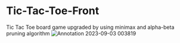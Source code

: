 # Tic-Tac-Toe-Front
Tic Tac Toe board game upgraded by using minimax and alpha-beta pruning algorithm
![Annotation 2023-09-03 003819](https://github.com/dalianass/Tic-Tac-Toe-Front/assets/71512704/5446fcdc-42bb-456d-beea-56e6a81cd83a)
